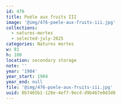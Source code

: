 ```yaml
---
id: 476
title: Poéle aux fruits III
image: '@img/476-poele-aux-fruits-iii.jpg'
collections:
  - natures-mortes
  - selected-july-2025
categories: Natures mortes
w: 81
h: 100
location: secondary storage
note: ''
year: '1984'
year_start: 1984
year_end: null
file: '@img/476-poele-aux-fruits-iii.jpg'
uuid: 0b7465b1-128e-4ef7-9ecd-d9b467e0d3d0
---
```


